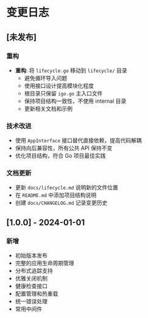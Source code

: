 # 变更日志

## [未发布]

### 重构
- **重构**: 将 `lifecycle.go` 移动到 `lifecycle/` 目录
  - 避免循环导入问题
  - 使用接口设计提高模块化程度
  - 根目录只保留 `igo.go` 主入口文件
  - 保持项目结构一致性，不使用 internal 目录
  - 更新相关文档和示例

### 技术改进
- 使用 `AppInterface` 接口替代直接依赖，提高代码解耦
- 保持向后兼容性，所有公共 API 保持不变
- 优化项目结构，符合 Go 项目最佳实践

### 文档更新
- 更新 `docs/lifecycle.md` 说明新的文件位置
- 在 `README.md` 中添加项目结构说明
- 创建 `docs/CHANGELOG.md` 记录变更历史

## [1.0.0] - 2024-01-01

### 新增
- 初始版本发布
- 完整的应用生命周期管理
- 分布式追踪支持
- 优雅关闭机制
- 健康检查接口
- 配置管理和热重载
- 统一错误处理
- 常用中间件
